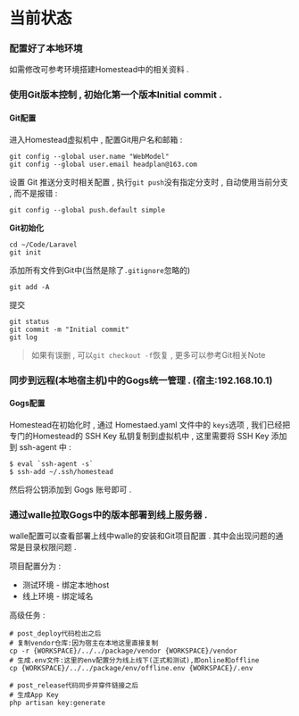 # 当前状态

### 配置好了本地环境

如需修改可参考环境搭建Homestead中的相关资料 .

### 使用Git版本控制 , 初始化第一个版本Initial commit .

#### **Git配置**

进入Homestead虚拟机中 , 配置Git用户名和邮箱 :

```
git config --global user.name "WebModel"
git config --global user.email headplan@163.com
```

设置 Git 推送分支时相关配置 , 执行`git push`没有指定分支时 , 自动使用当前分支 , 而不是报错 :

```
git config --global push.default simple
```

**Git初始化**

```
cd ~/Code/Laravel
git init
```

添加所有文件到Git中\(当然是除了`.gitignore`忽略的\)

```
git add -A
```

提交

```
git status
git commit -m "Initial commit"
git log
```

> 如果有误删 , 可以`git checkout -f`恢复 , 更多可以参考Git相关Note

### 同步到远程\(本地宿主机\)中的Gogs统一管理 . \(宿主:192.168.10.1\)

#### Gogs配置

Homestead在初始化时 , 通过 Homestaed.yaml 文件中的 `keys`选项 , 我们已经把专门的Homestead的 SSH Key 私钥复制到虚拟机中 , 这里需要将 SSH Key 添加到 ssh-agent 中 :

    $ eval `ssh-agent -s`
    $ ssh-add ~/.ssh/homestead

然后将公钥添加到 Gogs 账号即可 .

### 通过walle拉取Gogs中的版本部署到线上服务器 . 

walle配置可以查看部署上线中walle的安装和Git项目配置 . 其中会出现问题的通常是目录权限问题 .

项目配置分为 : 

* 测试环境 - 绑定本地host
* 线上环境 - 绑定域名

高级任务 : 

```
# post_deploy代码检出之后
# 复制vendor仓库:因为宿主在本地这里直接复制
cp -r {WORKSPACE}/../../package/vendor {WORKSPACE}/vendor
# 生成.env文件:这里的env配置分为线上线下(正式和测试),即online和offline
cp {WORKSPACE}/../../package/env/offline.env {WORKSPACE}/.env

# post_release代码同步并穿件链接之后
# 生成App Key
php artisan key:generate
```



